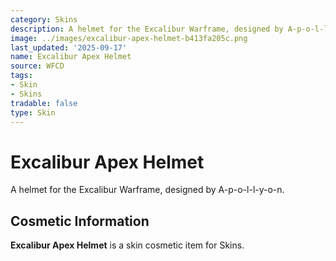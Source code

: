 ```yaml
---
category: Skins
description: A helmet for the Excalibur Warframe, designed by A-p-o-l-l-y-o-n.
image: ../images/excalibur-apex-helmet-b413fa205c.png
last_updated: '2025-09-17'
name: Excalibur Apex Helmet
source: WFCD
tags:
- Skin
- Skins
tradable: false
type: Skin
---
```


# Excalibur Apex Helmet

A helmet for the Excalibur Warframe, designed by A-p-o-l-l-y-o-n.

## Cosmetic Information

**Excalibur Apex Helmet** is a skin cosmetic item for Skins.


